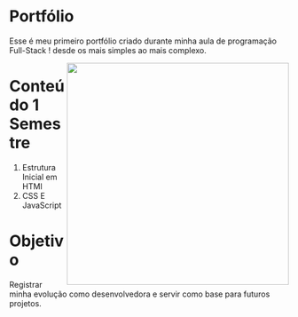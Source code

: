 <h1> Portfólio </h1> 
 
<p> Esse é meu primeiro portfólio criado durante minha aula de programação Full-Stack ! desde os mais simples ao mais complexo. </p>

  <img src="https://static.wikia.nocookie.net/p__/images/0/0f/Kinich.png/revision/latest?cb=20250826003247&path-prefix=protagonist" align="right" width="400px">

 <h1>Conteúdo 1 Semestre  </h1>
 <ol>
   <li>Estrutura Inicial em HTMl</li>
   <li>CSS E JavaScript</li>
 </ol>


<h1>Objetivo</h1>
Registrar minha evolução como desenvolvedora e servir como base para futuros projetos.

